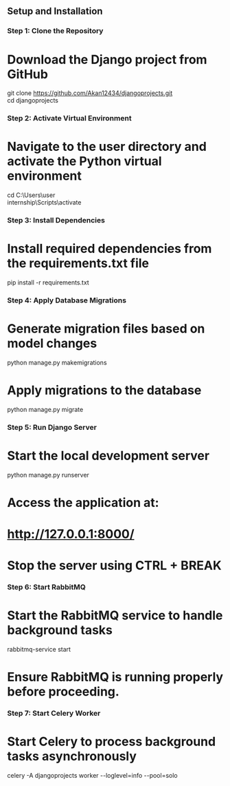 ## Setup and Installation

### Step 1: Clone the Repository
# Download the Django project from GitHub
git clone https://github.com/Akan12434/djangoprojects.git  
cd djangoprojects  

### Step 2: Activate Virtual Environment
# Navigate to the user directory and activate the Python virtual environment
cd C:\Users\user  
internship\Scripts\activate  

### Step 3: Install Dependencies
# Install required dependencies from the requirements.txt file
pip install -r requirements.txt  

### Step 4: Apply Database Migrations
# Generate migration files based on model changes
python manage.py makemigrations  

# Apply migrations to the database
python manage.py migrate  

### Step 5: Run Django Server
# Start the local development server
python manage.py runserver  

# Access the application at:
# http://127.0.0.1:8000/

# Stop the server using CTRL + BREAK

### Step 6: Start RabbitMQ
# Start the RabbitMQ service to handle background tasks
rabbitmq-service start  

# Ensure RabbitMQ is running properly before proceeding.

### Step 7: Start Celery Worker
# Start Celery to process background tasks asynchronously
celery -A djangoprojects worker --loglevel=info --pool=solo  
